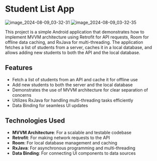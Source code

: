 # Student List App

![image_2024-08-09_03-32-31](https://github.com/user-attachments/assets/c7c720e0-2d11-47cf-95d9-1960fd9f17a6) ![image_2024-08-09_03-32-35](https://github.com/user-attachments/assets/12f94450-cb8f-4e64-99e9-c5c51de2956a)

This project is a simple Android application that demonstrates how to implement MVVM architecture using Retrofit for API requests, Room for offline data caching, and RxJava for multi-threading. The application fetches a list of students from a server, caches it in a local database, and allows adding new students to both the API and the local database.

## Features

- Fetch a list of students from an API and cache it for offline use
- Add new students to both the server and the local database
- Demonstrates the use of MVVM architecture for clear separation of concerns
- Utilizes RxJava for handling multi-threading tasks efficiently
- Data Binding for seamless UI updates

## Technologies Used

- **MVVM Architecture**: For a scalable and testable codebase
- **Retrofit**: For making network requests to the API
- **Room**: For local database management and caching
- **RxJava**: For asynchronous programming and multi-threading
- **Data Binding**: For connecting UI components to data sources
